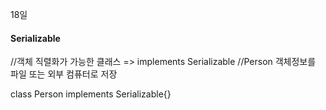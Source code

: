 18일

#### Serializable

//객체 직렬화가 가능한 클래스 => implements Serializable //Person 객체정보를 파일 또는 외부 컴퓨터로 저장

class Person implements Serializable{}
